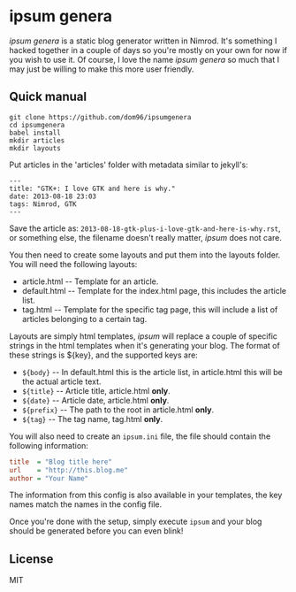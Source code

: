 # ipsum genera

*ipsum genera* is a static blog generator written in Nimrod. It's something
I hacked together in a couple of days so you're mostly on your own for now if
you wish to use it. Of course, I love the name *ipsum genera* so much that I
may just be willing to make this more user friendly.

## Quick manual

```
git clone https://github.com/dom96/ipsumgenera
cd ipsumgenera
babel install
mkdir articles
mkdir layouts
```

Put articles in the 'articles' folder with metadata similar to jekyll's:
```
---
title: "GTK+: I love GTK and here is why."
date: 2013-08-18 23:03
tags: Nimrod, GTK
---
```

Save the article as: ``2013-08-18-gtk-plus-i-love-gtk-and-here-is-why.rst``,
or something else, the filename doesn't really matter, *ipsum* does not care.

You then need to create some layouts and put them into the layouts folder.
You will need the following layouts:

* article.html -- Template for an article.
* default.html -- Template for the index.html page, this includes the article
  list.
* tag.html -- Template for the specific tag page, this will include a list of
  articles belonging to a certain tag.

Layouts are simply html templates,
*ipsum* will replace a couple of specific strings in the html templates when
it's generating your blog. The format of these strings is ${key}, and the
supported keys are:

* ``${body}`` -- In default.html this is the article list, in article.html
  this will be the actual article text.
* ``${title}`` -- Article title, article.html **only**.
* ``${date}`` -- Article date, article.html **only**.
* ``${prefix}`` -- The path to the root in article.html **only**.
* ``${tag}`` -- The tag name, tag.html **only**.

You will also need to create an ``ipsum.ini`` file, the file should contain
the following information:

```ini
title  = "Blog title here"
url    = "http://this.blog.me"
author = "Your Name"
```

The information from this config is also available in your templates, the key
names match the names in the config file.

Once you're done with the setup, simply execute ``ipsum`` and your blog should
be generated before you can even blink!

## License

MIT